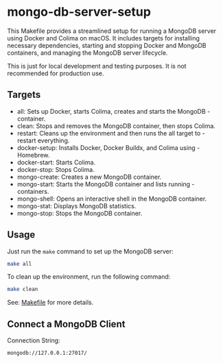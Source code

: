 # mongo-db-server-setup

This Makefile provides a streamlined setup for running a MongoDB server using Docker and Colima on macOS. It includes targets for installing necessary dependencies, starting and stopping Docker and MongoDB containers, and managing the MongoDB server lifecycle.

This is just for local development and testing purposes. It is not recommended for production use.

## Targets

- all: Sets up Docker, starts Colima, creates and starts the MongoDB - container.
- clean: Stops and removes the MongoDB container, then stops Colima.
- restart: Cleans up the environment and then runs the all target to - restart everything.
- docker-setup: Installs Docker, Docker Buildx, and Colima using - Homebrew.
- docker-start: Starts Colima.
- docker-stop: Stops Colima.
- mongo-create: Creates a new MongoDB container.
- mongo-start: Starts the MongoDB container and lists running - containers.
- mongo-shell: Opens an interactive shell in the MongoDB container.
- mongo-stat: Displays MongoDB statistics.
- mongo-stop: Stops the MongoDB container.

## Usage

Just run the `make` command to set up the MongoDB server:

```sh
make all
```

To clean up the environment, run the following command:

```sh
make clean
```

See: [Makefile](Makefile) for more details.

## Connect a MongoDB Client

Connection String:

```plain
mongodb://127.0.0.1:27017/
```
